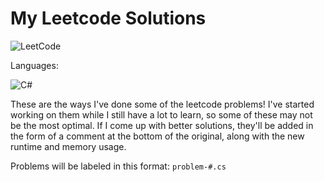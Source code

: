 # My Leetcode Solutions
![LeetCode](https://img.shields.io/badge/-LeetCode-black?style=for-the-badge&logo=leetcode)

Languages:

![C#](https://img.shields.io/badge/-C%23-brightgreen?style=for-the-badge&logo=csharp)

These are the ways I've done some of the leetcode problems! I've started working on them while I still have a lot to learn, so some of these may not be the most optimal. If I come up with better solutions, they'll be added in the form of a comment at the bottom of the original, along with the new runtime and memory usage. 

Problems will be labeled in this format: `problem-#.cs`
